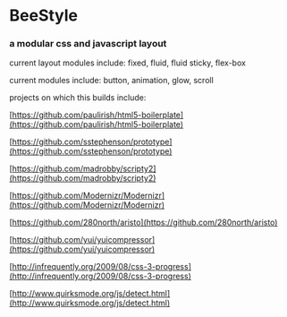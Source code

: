 BeeStyle
=========

### a modular css and javascript layout

current layout modules include: fixed, fluid, fluid sticky, flex-box

current modules include: button, animation, glow, scroll

projects on which this builds include:

[https://github.com/paulirish/html5-boilerplate](https://github.com/paulirish/html5-boilerplate)

[https://github.com/sstephenson/prototype](https://github.com/sstephenson/prototype)

[https://github.com/madrobby/scripty2](https://github.com/madrobby/scripty2)

[https://github.com/Modernizr/Modernizr](https://github.com/Modernizr/Modernizr)

[https://github.com/280north/aristo](https://github.com/280north/aristo)

[https://github.com/yui/yuicompressor](https://github.com/yui/yuicompressor)

[http://infrequently.org/2009/08/css-3-progress](http://infrequently.org/2009/08/css-3-progress)

[http://www.quirksmode.org/js/detect.html](http://www.quirksmode.org/js/detect.html)
